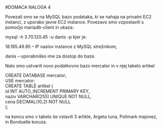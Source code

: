 #DOMACA NALOGA 4



Povezali smo se na MySQL bazo podataka, ki se nahaja na privatni EC2 instanci, z uporabo javne EC2 instance. Povezavo smo vzpostavili s pomočjo mariadb-client in ukaza:

mysql -h 3.70.120.45 -u danis -p kjer je:

18.185.49.95 – IP naslov instance z MySQL strežnikom,

danis – uporabniško ime za dostop do baze.

Nato smo ustvarili novo podatkovno bazo mercator in v njej tabelo artikel

CREATE DATABASE mercator;  
USE mercator;  
CREATE TABLE artikel (  
    id INT AUTO_INCREMENT PRIMARY KEY,  
    naziv VARCHAR(255) UNIQUE NOT NULL,  
    cena DECIMAL(10,2) NOT NULL  
);  

na koncu smo v tabelo še vstavili 3 artikle, Argeta tuna, Polimark majonez, in Bonduelle koruza.